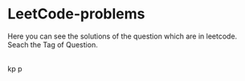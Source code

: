 # LeetCode-problems
Here you can see the solutions of the question which are in leetcode.<br>
Seach the Tag of Question.<br>
<br>


kp
p
